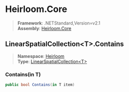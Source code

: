 # Heirloom.Core

> **Framework**: .NETStandard,Version=v2.1  
> **Assembly**: [Heirloom.Core][0]  

## LinearSpatialCollection\<T>.Contains

> **Namespace**: [Heirloom][0]  
> **Type**: [LinearSpatialCollection\<T>][1]  

### Contains(in T)

```cs
public bool Contains(in T item)
```

[0]: ../../../Heirloom.Core.md
[1]: ../LinearSpatialCollection[T].md
